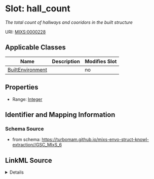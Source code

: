 # Slot: hall_count


_The total count of hallways and cooridors in the built structure_



URI: [MIXS:0000228](https://w3id.org/mixs/0000228)



<!-- no inheritance hierarchy -->




## Applicable Classes

| Name | Description | Modifies Slot |
| --- | --- | --- |
[BuiltEnvironment](BuiltEnvironment.md) |  |  no  |







## Properties

* Range: [Integer](Integer.md)





## Identifier and Mapping Information







### Schema Source


* from schema: https://turbomam.github.io/mixs-envo-struct-knowl-extraction//GSC_MIxS_6




## LinkML Source

<details>
```yaml
name: hall_count
description: The total count of hallways and cooridors in the built structure
title: hallway/corridor count
notes:
- corridor
- count
- hallway
from_schema: https://turbomam.github.io/mixs-envo-struct-knowl-extraction//GSC_MIxS_6
rank: 1000
slot_uri: MIXS:0000228
multivalued: false
alias: hall_count
domain_of:
- BuiltEnvironment
range: integer
required: false
recommended: false

```
</details>